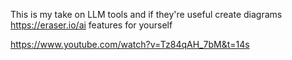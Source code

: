 This is my take on LLM tools and if they're useful create diagrams https://eraser.io/ai features for yourself

https://www.youtube.com/watch?v=Tz84qAH_7bM&t=14s